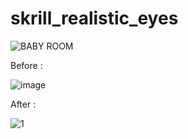 # skrill_realistic_eyes

![BABY ROOM](https://user-images.githubusercontent.com/119594378/236954451-b35abe99-260b-4d21-80fe-cf0496415b97.gif)

Before :

![image](https://user-images.githubusercontent.com/119594378/236954374-27939a60-febe-412a-bcad-10b54db7eecb.png)

After : 


![1](https://user-images.githubusercontent.com/119594378/236954431-f6f74db1-4b8d-48f9-bedb-163e56974dd3.png)


